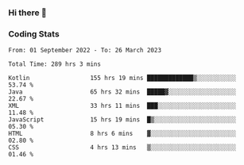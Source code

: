 ### Hi there 👋

<!--
**Girrafeec/girrafeec** is a ✨ _special_ ✨ repository because its `README.md` (this file) appears on your GitHub profile.

Here are some ideas to get you started:

- 🔭 I’m currently working on ...
- 🌱 I’m currently learning ...
- 👯 I’m looking to collaborate on ...
- 🤔 I’m looking for help with ...
- 💬 Ask me about ...
- 📫 How to reach me: ...
- 😄 Pronouns: ...
- ⚡ Fun fact: ...
-->

### Coding Stats
<!--START_SECTION:waka-->

```text
From: 01 September 2022 - To: 26 March 2023

Total Time: 289 hrs 3 mins

Kotlin                 155 hrs 19 mins █████████████▒░░░░░░░░░░░   53.74 %
Java                   65 hrs 32 mins  █████▓░░░░░░░░░░░░░░░░░░░   22.67 %
XML                    33 hrs 11 mins  ███░░░░░░░░░░░░░░░░░░░░░░   11.48 %
JavaScript             15 hrs 19 mins  █▒░░░░░░░░░░░░░░░░░░░░░░░   05.30 %
HTML                   8 hrs 6 mins    ▓░░░░░░░░░░░░░░░░░░░░░░░░   02.80 %
CSS                    4 hrs 13 mins   ▒░░░░░░░░░░░░░░░░░░░░░░░░   01.46 %
```

<!--END_SECTION:waka-->

